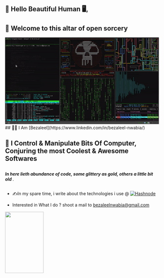 ## 👋 Hello Beautiful Human 🖥️, 

## 🔮 Welcome to this altar of open sorcery
<img src='https://github.com/bazzscript/bazzscript/blob/main/p0.gif' >
## 👨‍💻 I Am [Bezaleel](https://www.linkedin.com/in/bezaleel-nwabia/)

## 🧙 I Control & Manipulate Bits Of Computer, Conjuring the most Coolest & Awesome Softwares
##
<strong><em> In here lieth abundance of code, some glittery as gold, others a little bit old </em></strong>.
##
- ✍️In my spare time, i write about the technologies i use @ <a href="https://hashnode.com/@bazzscript" target="_blank"><img alt="Hashnode" src="https://img.shields.io/badge/-Hashnode-2962FF?logo=hashnode&style=flat-square" /></a>
<!--
# Technology Stack I use the 

[![Javascript Badge](https://img.shields.io/badge/-Javascript-F0DB4F?style=for-the-badge&labelColor=black&logo=javascript&logoColor=F0DB4F)](#) [![Nodejs Badge](https://img.shields.io/badge/-Nodejs-3C873A?style=for-the-badge&labelColor=black&logo=node.js&logoColor=3C873A)](#) [![Flutter Badge](https://img.shields.io/badge/-Flutter-007acc?style=for-the-badge&labelColor=black&logo=flutter&logoColor=007acc)](#)

- -->
- Interested in What I do ? shoot a mail to bezaleelnwabia@gmail.com
<img src="https://github-readme-stats.vercel.app/api/top-langs/?username=bazzscript&show_icons=true&layout=compact&cache_seconds=1800&langs_count=8&theme=blueberry&count_private=true&show_icons=true" width=50% height="200px"/>

<!--
## Github Stats

- ***Github profile summary*** <a href="https://profile-summary-for-github.com/user/bazzscript">https://profile-summary-for-github.com/user/bazzscript</a>

<p>
<img src="https://github-readme-streak-stats.herokuapp.com/?user=bazzscript&theme=blueberry" alt="bazzscript"/>
</p>

<p>
<img src="https://github-readme-stats.vercel.app/api?username=bazzscript&count_private=true&show_icons=true&theme=blueberry" width=55% height="204px"/>
</p>
- -->

<!-- bazzscript/bazzscript is a ✨ special ✨ repository because its `README.md` (this file) appears on your GitHub profile.
You can click the Preview link to take a look at your changes.
- -->
